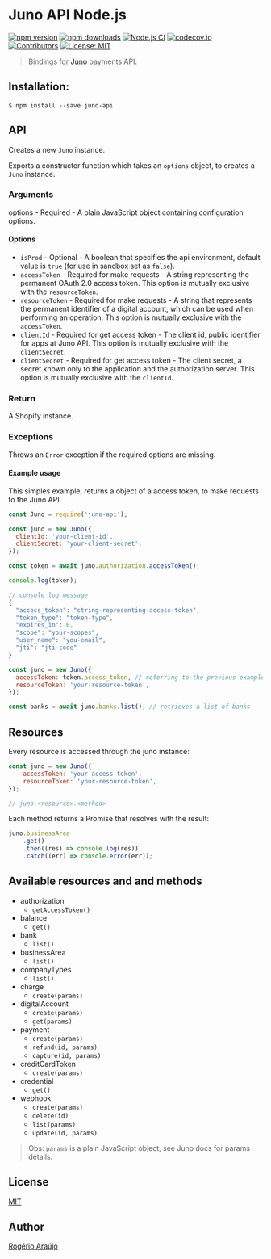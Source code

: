 # Juno API Node.js

[![npm version](https://img.shields.io/npm/v/juno-api?logo=npm&style=flat-square)](https://badge.fury.io/js/juno-api) [![npm downloads](https://img.shields.io/npm/dm/juno-api?logo=npm&style=flat-square)](https://www.npmjs.com/package/juno-api) [![Node.js CI](https://img.shields.io/github/workflow/status/rodgeraraujo/juno-api/CI?logo=github&style=flat-square)](https://github.com/rodgeraraujo/juno-api/actions) [![codecov.io](https://img.shields.io/codecov/c/github/rodgeraraujo/juno-api?style=flat-square&branch=master&logo=codecov)](https://codecov.io/github/rodgeraraujo/juno-api?branch=master) [![Contributors](https://img.shields.io/github/contributors/rodgeraraujo/juno-api.svg?logo=&style=flat-square)](https://github.com/rodgeraraujo/juno-api/graphs/contributors) [![License: MIT](https://img.shields.io/badge/License-MIT-yellow.svg?style=flat-square)](https://opensource.org/licenses/MIT)

> Bindings for [Juno](https://juno.com.br/) payments API.

## Installation:

```shell
$ npm install --save juno-api
```

## API

Creates a new `Juno` instance.

Exports a constructor function which takes an `options` object, to creates a `Juno` instance.

### Arguments

options - Required - A plain JavaScript object containing configuration options.

#### Options

-   `isProd` - Optional - A boolean that specifies the api environment, default value is `true` (for use in sandbox set as `false`).
-   `accessToken` - Required for make requests - A string representing the permanent OAuth 2.0 access token. This option is mutually exclusive with the `resourceToken`.
-   `resourceToken` - Required for make requests - A string that represents the permanent identifier of a digital account, which can be used when performing an operation. This option is mutually exclusive with the `accessToken`.
-   `clientId` - Required for get access token - The client id, public identifier for apps at Juno API. This option is mutually exclusive with the `clientSecret`.
-   `clientSecret` - Required for get access token - The client secret, a secret known only to the application and the authorization server. This option is mutually exclusive with the `clientId`.

### Return

A Shopify instance.

### Exceptions

Throws an `Error` exception if the required options are missing.

#### Example usage

This simples example, returns a object of a access token, to make requests to the Juno API.

```js
const Juno = require('juno-api');

const juno = new Juno({
  clientId: 'your-client-id',
  clientSecret: 'your-client-secret',
});

const token = await juno.authorization.accessToken();

console.log(token);

// console log message
{
  "access_token": "string-representing-access-token",
  "token_type": "token-type",
  "expires_in": 0,
  "scope": "your-scopes",
  "user_name": "you-email",
  "jti": "jti-code"
}

const juno = new Juno({
  accessToken: token.access_token, // referring to the previous example
  resourceToken: 'your-resource-token',
});

const banks = await juno.banks.list(); // retrieves a list of banks
```

## Resources

Every resource is accessed through the juno instance:

```js
const juno = new Juno({
    accessToken: 'your-access-token',
    resourceToken: 'your-resource-token',
});

// juno.<resource>.<method>
```

Each method returns a Promise that resolves with the result:

```js
juno.businessArea
    .get()
    .then((res) => console.log(res))
    .catch((err) => console.error(err));
```

## Available resources and and methods

-   authorization
    -   `getAccessToken()`
-   balance
    -   `get()`
-   bank
    -   `list()`
-   businessArea
    -   `list()`
-   companyTypes
    -   `list()`
-   charge
    -   `create(params)`
-   digitalAccount
    -   `create(params)`
    -   `get(params)`
-   payment
    -   `create(params)`
    -   `refund(id, params)`
    -   `capture(id, params)`
-   creditCardToken
    -   `create(params)`
-   credential
    -   `get()`
-   webhook
    -   `create(params)`
    -   `delete(id)`
    -   `list(params)`
    -   `update(id, params)`

> Obs: `params` is a plain JavaScript object, see Juno docs for params details.

## License

[MIT](https://github.com/rodgeraraujo/juno-api/blob/master/LICENSE)

## Author

[Rogério Araújo](https://github.com/rodgeraraujo)

